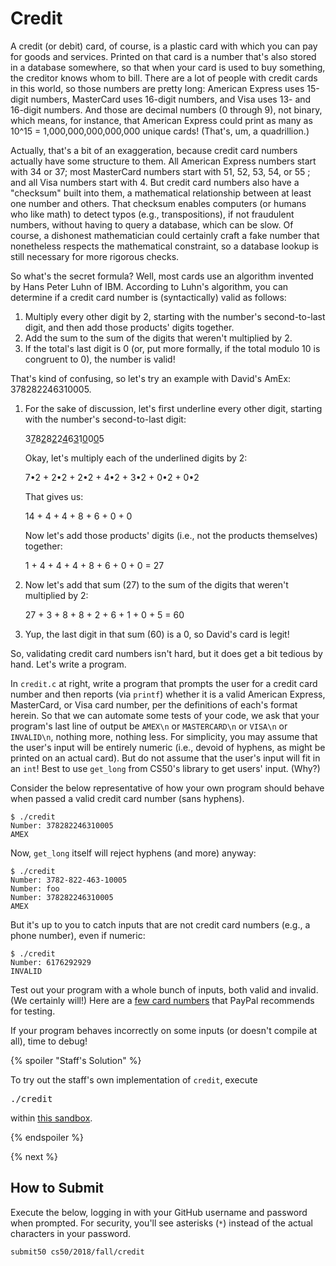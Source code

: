 # Credit

A credit (or debit) card, of course, is a plastic card with which you can pay for goods and services. Printed on that card is a number that's also stored in a database somewhere, so that when your card is used to buy something, the creditor knows whom to bill. There are a lot of people with credit cards in this world, so those numbers are pretty long: American Express uses 15-digit numbers, MasterCard uses 16-digit numbers, and Visa uses 13- and 16-digit numbers.  And those are decimal numbers (0 through 9), not binary, which means, for instance, that American Express could print as many as 10^15 = 1,000,000,000,000,000 unique cards! (That's, um, a quadrillion.)

Actually, that's a bit of an exaggeration, because credit card numbers actually have some structure to them. All American Express numbers start with 34 or 37; most MasterCard numbers start with 51, 52, 53, 54, or 55 ; and all Visa numbers start with 4. But credit card numbers also have a "checksum" built into them, a mathematical relationship between at least one number and others. That checksum enables computers (or humans who like math) to detect typos (e.g., transpositions), if not fraudulent numbers, without having to query a database, which can be slow. Of course, a dishonest mathematician could certainly craft a fake number that nonetheless respects the mathematical constraint, so a database lookup is still necessary for more rigorous checks.

So what's the secret formula?  Well, most cards use an algorithm invented by Hans Peter Luhn of IBM. According to Luhn's algorithm, you can determine if a credit card number is (syntactically) valid as follows:

1. Multiply every other digit by 2, starting with the number's second-to-last digit, and then add those products' digits together.
1. Add the sum to the sum of the digits that weren't multiplied by 2.
1. If the total's last digit is 0 (or, put more formally, if the total modulo 10 is congruent to 0), the number is valid!

That's kind of confusing, so let's try an example with David's AmEx: 378282246310005.

1. For the sake of discussion, let's first underline every other digit, starting with the number's second-to-last digit:
   
   3<u>7</u>8<u>2</u>8<u>2</u>2<u>4</u>6<u>3</u>1<u>0</u>0<u>0</u>5

   Okay, let's multiply each of the underlined digits by 2:

   7•2 + 2•2 + 2•2 + 4•2 + 3•2 + 0•2 + 0•2

   That gives us:

   14 + 4 + 4 + 8 + 6 + 0 + 0

   Now let's add those products' digits (i.e., not the products themselves) together:

   1 + 4 + 4 + 4 + 8 + 6 + 0 + 0 = 27

1. Now let's add that sum (27) to the sum of the digits that weren't multiplied by 2:

   27 + 3 + 8 + 8 + 2 + 6 + 1 + 0 + 5 = 60

1. Yup, the last digit in that sum (60) is a 0, so David's card is legit!

So, validating credit card numbers isn't hard, but it does get a bit tedious by hand. Let's write a program.

In `credit.c` at right, write a program that prompts the user for a credit card number and then reports (via `printf`) whether it is a valid American Express, MasterCard, or Visa card number, per the definitions of each's format herein. So that we can automate some tests of your code, we ask that your program's last line of output be `AMEX\n` or `MASTERCARD\n` or `VISA\n` or `INVALID\n`, nothing more, nothing less. For simplicity, you may assume that the user's input will be entirely numeric (i.e., devoid of hyphens, as might be printed on an actual card). But do not assume that the user's input will fit in an `int`! Best to use `get_long` from CS50's library to get users' input. (Why?)

Consider the below representative of how your own program should behave when passed a valid credit card number (sans hyphens).

```
$ ./credit
Number: 378282246310005
AMEX
```

Now, `get_long` itself will reject hyphens (and more) anyway:

```
$ ./credit
Number: 3782-822-463-10005
Number: foo
Number: 378282246310005
AMEX
```

But it's up to you to catch inputs that are not credit card numbers (e.g., a phone number), even if numeric:

```
$ ./credit
Number: 6176292929
INVALID
```

Test out your program with a whole bunch of inputs, both valid and invalid. (We certainly will!) Here are a [few card numbers](https://developer.paypal.com/docs/classic/payflow/payflow-pro/payflow-pro-testing/#credit-card-numbers-for-testing) that PayPal recommends for testing.

If your program behaves incorrectly on some inputs (or doesn't compile at all), time to debug!

{% spoiler "Staff's Solution" %}

To try out the staff's own implementation of <code>credit</code>, execute

<pre>
./credit
</pre>

within <a href="">this sandbox</a>.

{% endspoiler %}

{% next %}

## How to Submit

Execute the below, logging in with your GitHub username and password when prompted. For security, you'll see asterisks (`*`) instead of the actual characters in your password.

```
submit50 cs50/2018/fall/credit
```
